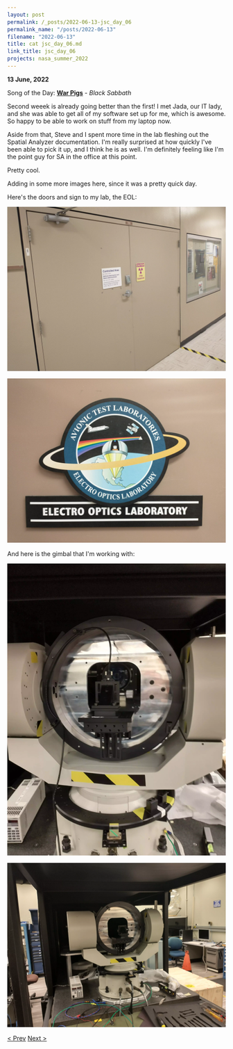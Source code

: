 ```yaml
---
layout: post
permalink: /_posts/2022-06-13-jsc_day_06
permalink_name: "/posts/2022-06-13"
filename: "2022-06-13"
title: cat jsc_day_06.md
link_title: jsc_day_06
projects: nasa_summer_2022
---
```

**13 June, 2022**

Song of the Day: [**War Pigs**](https://youtu.be/bc5Nk1DXyEY) - *Black Sabbath*

Second weeek is already going better than the first! I met Jada, our IT lady, and she was able to get all of my software set up for me, which is awesome. So happy to be able to work on stuff from my laptop now.

Aside from that, Steve and I spent more time in the lab fleshing out the Spatial Analyzer documentation. I'm really surprised at how quickly I've been able to pick it up, and I think he is as well. I'm definitely feeling like I'm the point guy for SA in the office at this point.

Pretty cool.

Adding in some more images here, since it was a pretty quick day.

Here's the doors and sign to my lab, the EOL:

![eol_doors](/assets/images/EOL_door.webp)

![eol_logo](/assets/images/EOL_Logo.webp)

And here is the gimbal that I'm working with:

![gimbal_close](/assets/ref_images/gimbal_close.webp)

![gimbal_far](/assets/ref_images/gimbal_far.webp)

[< Prev](/_posts/2022-06-10-jsc_day_05)    [Next >](/_posts/2022-06-14-jsc_day_07)
